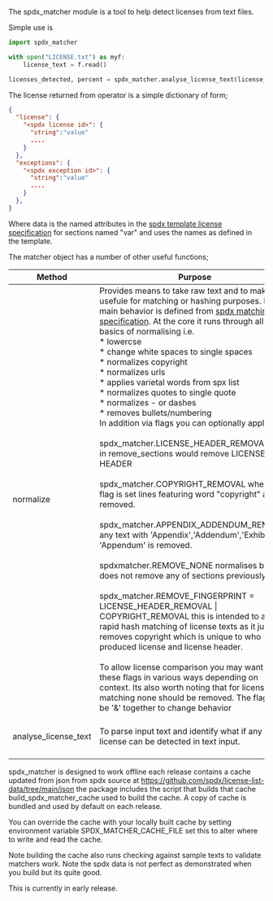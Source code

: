 The spdx_matcher module is a tool to help detect licenses from text files.

Simple use is

```python
import spdx_matcher

with open("LICENSE.txt") as myf:
    license_text = f.read()

licenses_detected, percent = spdx_matcher.analyse_license_text(license_text)

```

The license returned from operator is a simple dictionary of form;

```json
{
  "license": {
    "<spdx license id>": {
      "string":"value"
      ....
    }
  },
  "exceptions": {
    "<spdx exception id>": {
      "string":"value"
      ....
    }
  },
}
```

Where data is the named attributes in the [spdx template license specification](https://spdx.github.io/spdx-spec/v2.2.2/license-matching-guidelines-and-templates/) for sections named "var" and uses the names as defined in the template.

The matcher object has a number of other useful functions;

| Method         | Purpose                                                                                                                                                                                                                                                                                                                                                                                                                                                                                                                                                                                                                                                                                                                                                                                                                                                                                                                                                                                                                                                                                                                                                                                                                                                                                                                                                                                                                                                                                                                                             | Aruments                                                                                                                                                                                                    | Returns                                              |
|----------------|-----------------------------------------------------------------------------------------------------------------------------------------------------------------------------------------------------------------------------------------------------------------------------------------------------------------------------------------------------------------------------------------------------------------------------------------------------------------------------------------------------------------------------------------------------------------------------------------------------------------------------------------------------------------------------------------------------------------------------------------------------------------------------------------------------------------------------------------------------------------------------------------------------------------------------------------------------------------------------------------------------------------------------------------------------------------------------------------------------------------------------------------------------------------------------------------------------------------------------------------------------------------------------------------------------------------------------------------------------------------------------------------------------------------------------------------------------------------------------------------------------------------------------------------------------|-------------------------------------------------------------------------------------------------------------------------------------------------------------------------------------------------------------|------------------------------------------------------|
| normalize      | Provides means to take raw text and to make it usefule for matching or hashing purposes. Its main behavior is defined from [spdx matching specification](https://spdx.github.io/spdx-spec/v2.2.2/license-matching-guidelines-and-templates/). At the core it runs through all the basics of normalising i.e.<br/>* lowercse<br/>* change white spaces to single spaces<br/>* normalizes copyright<br/>* normalizes urls<br/>* applies varietal words from spx list<br/>* normalizes quotes to single quote<br/>* normalizes - or dashes<br/>* removes bullets/numbering <br/>In addition via flags you can optionally apply<br/><br/>spdx_matcher.LICENSE_HEADER_REMOVAL if set in remove_sections would remove LICENSE HEADER<br/><br/>spdx_matcher.COPYRIGHT_REMOVAL when this flag is set lines featuring word "copyright" are removed.<br/><br/>spdx_matcher.APPENDIX_ADDENDUM_REMOVAL any text with 'Appendix','Addendum','Exhibit' 'Appendum' is removed. <br/><br/>spdxmatcher.REMOVE_NONE normalises but does not remove any of sections previously.<br/><br/>spdx_matcher.REMOVE_FINGERPRINT = LICENSE_HEADER_REMOVAL &#124; COPYRIGHT_REMOVAL  this is intended to allow rapid hash matching of license texts as it just removes copyright which is unique to who produced license and license header. <br/><br/>To allow license comparison you may want to use these flags in various ways depending on context. Its also worth noting that for license matching none should be removed. The flags can be '&amp;' together to change behavior | license_text - The input text that requires normalizing.<br/> remove_sections - Default spdx_matcher.REMOVE_FINGERPRINT<br/>remove_sections controls the behavior of the normaliser based on what is in the | text normalised ready for comparison.                |   
| analyse_license_text | To parse input text and identify what if any license can be detected in text input.                                                                                                                                                                                                                                                                                                                                                                                                                                                                                                                                                                                                                                                                                                                                                                                                                                                                                                                                                                                                                                                                                                                                                                                                                                                                                                                                                                                                                                                                 | license_text = non normalised raw license text                                                                                                                                                              | spdx.LicenseMatch - object that contans scan results |

spdx_matcher is designed to work offline each release contains a cache updated from json from spdx source at https://github.com/spdx/license-list-data/tree/main/json the package includes the script that builds that cache build_spdx_matcher_cache used to build the cache. A copy of cache is bundled and used by default on each release.

You can override the cache with your locally built cache by setting environment variable SPDX_MATCHER_CACHE_FILE set this to alter where to write and read the cache.

Note building the cache also runs checking against sample texts to validate matchers work. Note the spdx data is not perfect as demonstrated when you build but its quite good.

This is currently in early release.




 
